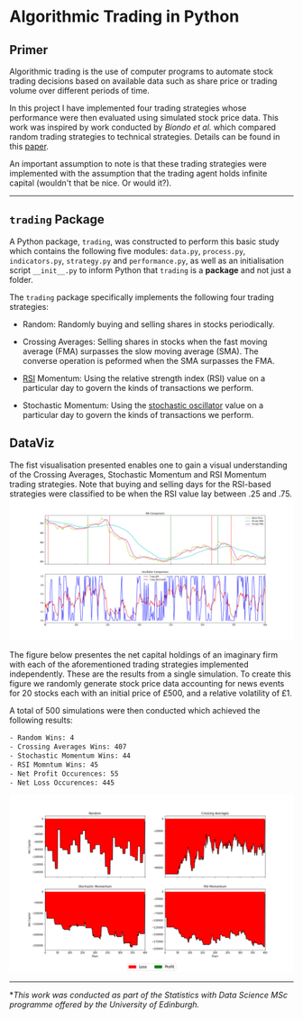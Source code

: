# Algorithmic Trading in Python
## Primer
Algorithmic trading is the use of computer programs to automate stock trading decisions based on available data such as share price or trading volume over different periods of time. 

In this project I have implemented four trading strategies whose performance were then evaluated using simulated stock price data. This work was inspired by work conducted by *Biondo et al.*  which compared random trading strategies to technical strategies. Details can be found in this [paper](https://journals.plos.org/plosone/article?id=10.1371/journal.pone.0068344).

An important assumption to note is that these trading strategies were implemented with the assumption that the trading agent holds infinite capital (wouldn't that be nice. Or would it?).

---

## `trading` Package
A Python package, `trading`, was constructed to perform this basic study which contains the following five modules: `data.py`, `process.py`, `indicators.py`, `strategy.py` and `performance.py`, as well as an initialisation script `__init__.py` to inform Python that `trading` is a **package** and not just a folder.


The `trading` package specifically implements the following four trading strategies:

* Random: Randomly buying and selling shares in stocks periodically.

* Crossing Averages: Selling shares in stocks when the fast moving average (FMA) surpasses the slow moving average (SMA). The converse operation is peformed when the SMA surpasses the FMA.
    
* [RSI](https://en.wikipedia.org/wiki/Relative_strength_index) Momentum: Using the relative strength index (RSI) value on a particular day to govern the kinds of transactions we perform.
    
* Stochastic Momentum: Using the [stochastic oscillator](https://en.wikipedia.org/wiki/Stochastic_oscillator) value on a particular day to govern the kinds of transactions we perform.

## DataViz
The fist visualisation presented enables one to gain a visual understanding of the Crossing Averages, Stochastic Momentum and RSI Momentum trading strategies. Note that buying and selling days for the RSI-based strategies were classified to be when the RSI value lay between .25 and .75. 
![](assets/indicators.png)

The figure below presentes the net capital holdings of an imaginary firm with each of the aforementioned trading strategies implemented independently. These are the results from a single simulation. To create this figure we randomly generate stock price data accounting for news events for 20 stocks each with an initial price of £500, and a relative volatility of £1. 

A total of 500 simulations were then conducted which achieved the following results:

    - Random Wins: 4
    - Crossing Averages Wins: 407
    - Stochastic Momentum Wins: 44
    - RSI Momntum Wins: 45
    - Net Profit Occurences: 55
    - Net Loss Occurences: 445

![](assets/capital.png)

---
**This work was conducted as part of the Statistics with Data Science MSc programme offered by the University of Edinburgh.*

